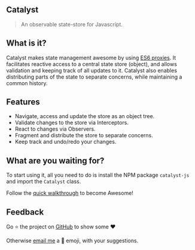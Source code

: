 ## Catalyst

> An observable state-store for Javascript.

## What is it?

Catalyst makes state management awesome by using [ES6 proxies](https://developer.mozilla.org/en-US/docs/Web/JavaScript/Reference/Global_Objects/Proxy). It facilitates reactive access to a central state store (object), and allows validation and keeping track of all updates to it. Catalyst also enables distributing parts of the state to separate concerns, while maintaining a common history.

## Features

- Navigate, access and update the store as an object tree.
- Validate changes to the store via Interceptors.
- React to changes via Observers.
- Fragment and distribute the store to separate concerns.
- Keep track and undo/redo your changes.

## What are you waiting for?

To start using it, all you need to do is install the NPM package `catalyst-js` and import the `Catalyst` class.

Follow the [quick walkthrough](docs/walkthrough/install.md) to become Awesome!

## Feedback

Go :star: the project on [GitHub](https://github.com/badguppy/catalyst-js) to show some :heart:

Otherwise [email me](mailto:badguppy@hotmail.com) a :poop: emoji, with your suggestions.
